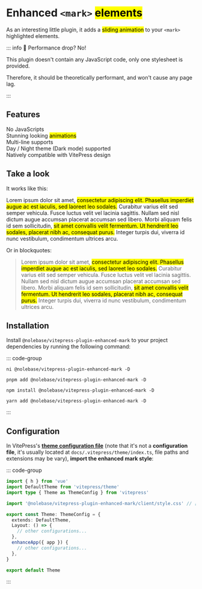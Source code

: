 <script setup>
import packageJSON from '~/packages/vitepress-plugin-enhanced-mark/package.json'
</script>

# Enhanced `<mark>` <mark>elements</mark> <Badge type="tip" :text="`v${packageJSON.version}`" />

As an interesting little plugin, it adds a <mark>sliding animation</mark> to your `<mark>` highlighted elements.

::: info 🤔 Performance drop? No!

This plugin doesn't contain any JavaScript code, only one stylesheet is provided.

Therefore, it should be theoretically performant, and won't cause any page lag.

:::

## Features

<div grid="~ cols-[auto_1fr] gap-1" items-start my-1>
  <div h=[1rem]><div i-icon-park-outline:check-one text="green-600" /></div>
  <span>No JavaScripts</span>
  <div h=[1rem]><div i-icon-park-outline:check-one text="green-600" /></div>
  <span>Stunning looking <mark>animations</mark></span>
  <div h=[1rem]><div i-icon-park-outline:check-one text="green-600" /></div>
  <span>Multi-line supports</span>
  <div h=[1rem]><div i-icon-park-outline:check-one text="green-600" /></div>
  <span>Day / Night theme (Dark mode) supported</span>
  <div h=[1rem]><div i-icon-park-outline:check-one text="green-600" /></div>
  <span>Natively compatible with VitePress design</span>
</div>

## Take a look

It works like this:

Lorem ipsum dolor sit amet, <mark>consectetur adipiscing elit. Phasellus imperdiet augue ac est iaculis, sed laoreet leo sodales.</mark> Curabitur varius elit sed semper vehicula. Fusce luctus velit vel lacinia sagittis. Nullam sed nisl dictum augue accumsan placerat accumsan sed libero. Morbi aliquam felis id sem sollicitudin, <mark>sit amet convallis velit fermentum. Ut hendrerit leo sodales, placerat nibh ac, consequat purus.</mark> Integer turpis dui, viverra id nunc vestibulum, condimentum ultrices arcu.

Or in blockquotes:

> Lorem ipsum dolor sit amet, <mark>consectetur adipiscing elit. Phasellus imperdiet augue ac est iaculis, sed laoreet leo sodales.</mark> Curabitur varius elit sed semper vehicula. Fusce luctus velit vel lacinia sagittis. Nullam sed nisl dictum augue accumsan placerat accumsan sed libero. Morbi aliquam felis id sem sollicitudin, <mark>sit amet convallis velit fermentum. Ut hendrerit leo sodales, placerat nibh ac, consequat purus.</mark> Integer turpis dui, viverra id nunc vestibulum, condimentum ultrices arcu.

## Installation

Install `@nolebase/vitepress-plugin-enhanced-mark` to your project dependencies by running the following command:

::: code-group

```shell [@antfu/ni]
ni @nolebase/vitepress-plugin-enhanced-mark -D
```

```shell [pnpm]
pnpm add @nolebase/vitepress-plugin-enhanced-mark -D
```

```shell [npm]
npm install @nolebase/vitepress-plugin-enhanced-mark -D
```

```shell [yarn]
yarn add @nolebase/vitepress-plugin-enhanced-mark -D
```

:::

## Configuration

In VitePress's [**theme configuration file**](https://vitepress.dev/reference/default-theme-config#default-theme-config) (note that it's not a **configuration file**, it's usually located at `docs/.vitepress/theme/index.ts`, file paths and extensions may be vary), **import the enhanced mark style**:

<!--@include: @/pages/en/snippets/details-colored-diff.md-->

::: code-group

```typescript twoslash [.vitepress/theme/index.ts]
import { h } from 'vue'
import DefaultTheme from 'vitepress/theme'
import type { Theme as ThemeConfig } from 'vitepress'

import '@nolebase/vitepress-plugin-enhanced-mark/client/style.css' // [!code ++]

export const Theme: ThemeConfig = {
  extends: DefaultTheme,
  Layout: () => {
    // other configurations...
  },
  enhanceApp({ app }) {
    // other configurations...
  },
}

export default Theme
```

:::
